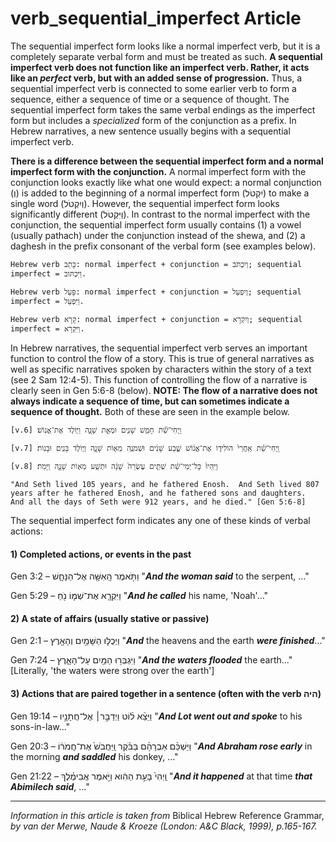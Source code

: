 # verb_sequential_imperfect Article
The sequential imperfect form looks like a normal imperfect verb, but it is a completely separate verbal form and must be treated as such. **A sequential imperfect verb does not function like an imperfect verb.  Rather, it acts like an *perfect* verb, but with an added sense of progression.**  Thus, a sequential imperfect verb is connected to some earlier verb to form a sequence, either a sequence of time or a sequence of thought. The sequential imperfect form takes the same verbal endings as the imperfect form but includes a *specialized* form of the conjunction as a prefix.  In Hebrew narratives, a new sentence usually begins with a sequential imperfect verb.

 **There is a difference between the sequential imperfect form and a normal imperfect form with the conjunction.**  A normal imperfect form with the conjunction looks exactly like what one would expect: a normal conjunction (וְ) is added to the beginning of a normal imperfect form (יִקְטֹל) to make a single word (וְיִקְטֹל).  However, the sequential imperfect form looks significantly different (וַיִּקְטֹל).  In contrast to the normal imperfect with the conjunction, the sequential imperfect form usually contains (1) a vowel (usually pathach) under the conjunction instead of the shewa, and (2) a daghesh in the prefix consonant of the verbal form (see examples below).

    Hebrew verb כָּתַב: normal imperfect + conjunction = וְיִכְתֹּב; sequential imperfect = וַיִּכְתּוב.

    Hebrew verb פָּעַל: normal imperfect + conjunction = וְיִפְעַל; sequential imperfect = וַיִּפְעַל.

    Hebrew verb קָרָא: normal imperfect + conjunction = וְיִקְרָא; sequential imperfect = וַיִּקְרָא.

In Hebrew narratives, the sequential imperfect verb serves an important function to control the flow of a story.  This is true of general narratives as well as specific narratives spoken by characters within the story of a text (see 2 Sam 12:4-5).  This function of controlling the flow of a narrative is clearly seen in Gen 5:6-8 (below).  **NOTE: The flow of a narrative does not always indicate a sequence of time, but can sometimes indicate a sequence of thought.**  Both of these are seen in the example below.

    [v.6] וַֽיְחִי־שֵׁ֕ת חָמֵ֥שׁ שָׁנִ֖ים וּמְאַ֣ת שָׁנָ֑ה וַיּ֖וֹלֶד אֶת־אֱנֽוֹשׁ׃

    [v.7] וַֽיְחִי־שֵׁ֗ת אַֽחֲרֵי֙ הוֹלִיד֣וֹ אֶת־אֱנ֔וֹשׁ שֶׁ֣בַע שָׁנִ֔ים וּשְׁמֹנֶ֥ה מֵא֖וֹת שָׁנָ֑ה וַיּ֥וֹלֶד בָּנִ֖ים וּבָנֽוֹת׃

    [v.8] וַיִּֽהְיוּ֙ כָּל־יְמֵי־שֵׁ֔ת שְׁתֵּ֤ים עֶשְׂרֵה֙ שָׁנָ֔ה וּתְשַׁ֥ע מֵא֖וֹת שָׁנָ֑ה וַיָּמֹֽת׃

    "And Seth lived 105 years, and he fathered Enosh.  And Seth lived 807 years after he fathered Enosh, and he fathered sons and daughters.  And all the days of Seth were 912 years, and he died." [Gen 5:6-8]


The sequential imperfect form indicates any one of these kinds of verbal actions:

#### **1) Completed actions, or events in the past**
Gen 3:2 –  וַתֹּ֥אמֶר הָֽאִשָּׁ֖ה אֶל־הַנָּחָ֑שׁ "***And the woman said*** to the serpent, ..."

Gen 5:29 –  וַיִּקְרָ֧א אֶת־שְׁמ֛וֹ נֹ֖חַ  "***And he called*** his name, 'Noah'..."


#### **2) A state of affairs (usually stative or passive)**
Gen 2:1 – וַיְכֻלּ֛וּ הַשָּׁמַ֥יִם וְהָאָ֖רֶץ "***And*** the heavens and the earth ***were finished***..."

Gen 7:24 –  וַיִּגְבְּר֥וּ הַמַּ֖יִם עַל־הָאָ֑רֶץ  "***And the waters flooded*** the earth..." [Literally, 'the waters were strong over the earth']


#### **3) Actions that are paired together in a sentence (often with the verb היה)**
Gen 19:14 – וַיֵּצֵ֨א ל֜וֹט וַיְדַבֵּ֣ר׀ אֶל־חֲתָנָ֣יו "***And Lot went out and spoke*** to his sons-in-law..."

Gen 20:3 – וַיַּשְׁכֵּ֨ם אַבְרָהָ֜ם בַּבֹּ֗קֶר וַֽיַּחֲבֹשׁ֙ אֶת־חֲמֹר֔וֹ   "***And Abraham rose early*** in the morning ***and saddled*** his donkey, ..."

Gen 21:22 –  וַֽיְהִי֙ בָּעֵ֣ת הַהִ֔וא וַיֹּ֣אמֶר אֲבִימֶ֗לֶךְ   "***And it happened*** at that time ***that Abimilech said***, ..."


-------------------------------------------

*Information in this article is taken from* Biblical Hebrew Reference Grammar, *by van der Merwe, Naude & Kroeze (London: A&C Black, 1999), p.165-167.*